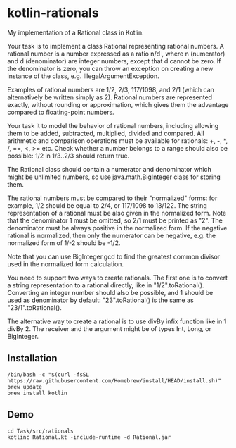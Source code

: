 # kotlin-rationals
My implementation of a Rational class in Kotlin.

Your task is to implement a class Rational representing rational numbers. A rational number is a number expressed as a ratio n/d , where n (numerator) and d (denominator) are integer numbers, except that d cannot be zero. If the denominator is zero, you can throw an exception on creating a new instance of the class, e.g. IllegalArgumentException.

Examples of rational numbers are 1/2, 2/3, 117/1098, and 2/1 (which can alternatively be written simply as 2). Rational numbers are represented exactly, without rounding or approximation, which gives them the advantage compared to floating-point numbers.

Your task it to model the behavior of rational numbers, including allowing them to be added, subtracted, multiplied, divided and compared. All arithmetic and comparison operations must be available for rationals: +, -, *, /, ==, <, >= etc. Check whether a number belongs to a range should also be possible: 1/2 in 1/3..2/3 should return true.

The Rational class should contain a numerator and denominator which might be unlimited numbers, so use java.math.BigInteger class for storing them.

The rational numbers must be compared to their "normalized" forms: for example, 1/2 should be equal to 2/4, or 117/1098 to 13/122. The string representation of a rational must be also given in the normalized form. Note that the denominator 1 must be omitted, so 2/1 must be printed as "2". The denominator must be always positive in the normalized form. If the negative rational is normalized, then only the numerator can be negative, e.g. the normalized form of 1/-2 should be -1/2.

Note that you can use BigInteger.gcd to find the greatest common divisor used in the normalized form calculation.

You need to support two ways to create rationals. The first one is to convert a string representation to a rational directly, like in "1/2".toRational(). Converting an integer number should also be possible, and 1 should be used as denominator by default: "23".toRational() is the same as "23/1".toRational().

The alternative way to create a rational is to use divBy infix function like in 1 divBy 2. The receiver and the argument might be of types Int, Long, or BigInteger.

## Installation
```
/bin/bash -c "$(curl -fsSL https://raw.githubusercontent.com/Homebrew/install/HEAD/install.sh)"
brew update
brew install kotlin
```

## Demo
```
cd Task/src/rationals
kotlinc Rational.kt -include-runtime -d Rational.jar
```
